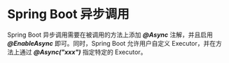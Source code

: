 # Spring Boot 异步调用
Spring Boot 异步调用需要在被调用的方法上添加 ***@Async*** 注解，并且启用 ***@EnableAsync*** 即可。同时，Spring
Boot 允许用户自定义 Executor，并在方法上通过 ***@Async("xxx")*** 指定特定的 Executor。